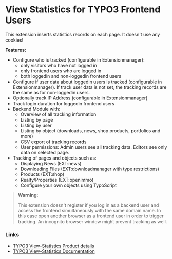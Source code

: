 # View Statistics for TYPO3 Frontend Users

This extension inserts statistics records on each page. It doesn't use any cookies!

**Features:**

*	Configure who is tracked (configurable in Extensionmanager):
    *   only visitors who have not logged in
    *   only frontend users who are logged in
    *   both loggedin and non-loggedin frontend users
*   Configure if user data about loggedin users is tracked (configurable in Extensionmanager). If track user data is not set, the tracking records are the same as for non-loggedin users.
*   Optionally track IP Address (configurable in Extensionmanager)
*   Track login duration for loggedin frontend users
*	Backend Module with:
    *   Overview of all tracking information
    *   Listing by page
    *   Listing by user
    *   Listing by object (downloads, news, shop products, portfolios and more)
    *   CSV export of tracking records
    *   User permissions: Admin users see all tracking data. Editors see only data on selected page.
*   Tracking of pages and objects such as:
    *   Displaying News (EXT:news)
    *   Downloading Files (EXT:downloadmanager with type restrictions)
    *   Products (EXT:shop)
    *   Realty/Properties (EXT:openimmo)
    *   Configure your own objects using TypoScript

>	**Warning:**
>
>	This extension doesn't register if you log in as a backend user and access the frontend simultaneously with the same domain name. In this case open another browser as a frontend user in order to trigger tracking. An incognito browser window might prevent tracking as well.



### Links

*   [TYPO3 View-Statistics Product details][link-typo3-view-statistics-product-details]
*   [TYPO3 View-Statistics Documentation][link-typo3-view-statistics-documentation]



[link-typo3-view-statistics-product-details]: https://www.coding.ms/products/typo3-view-statistics/ "TYPO3 View-Statistics Product details"
[link-typo3-view-statistics-documentation]: https://www.coding.ms/documentation/typo3-view-statistics/ "TYPO3 View-Statistics Documentation"
